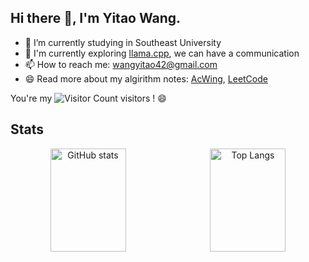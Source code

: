 ## Hi there 👋, I'm Yitao Wang.

- 🏫 I’m currently studying in Southeast University
- 💬 I'm currently exploring [llama.cpp](https://github.com/ggerganov/llama.cpp), we can have a communication
- 📫 How to reach me: wangyitao42@gmail.com
- 😄 Read more about my algirithm notes: [AcWing](https://www.acwing.com/user/myspace/index/94631/), [LeetCode](https://leetcode.cn/u/walker-w/)


You're my ![Visitor Count](https://profile-counter.glitch.me/walker-ai/count.svg) visitors ! 😄

## Stats


<div align="center">
  <img src="https://github-readme-stats.vercel.app/api?username=walker-ai&show_icons=true&theme=transparent" alt="GitHub stats" width="49%" height="165px" style="margin-right: 1%;" />
  <img src="https://github-readme-stats.vercel.app/api/top-langs/?username=walker-ai&layout=compact&exclude_repo=walker-ai.github.io,AutoGPT-demo,YOLACT-EfficientNet,Intelligent-Transportation-Platform" alt="Top Langs" width="49%" height="165px" />
</div>



